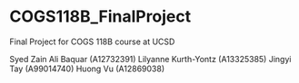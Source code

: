 # COGS118B_FinalProject
Final Project for COGS 118B course at UCSD

Syed Zain Ali Baquar (A12732391)
Lilyanne Kurth-Yontz (A13325385)
Jingyi Tay (A99014740)
Huong Vu (A12869038)


